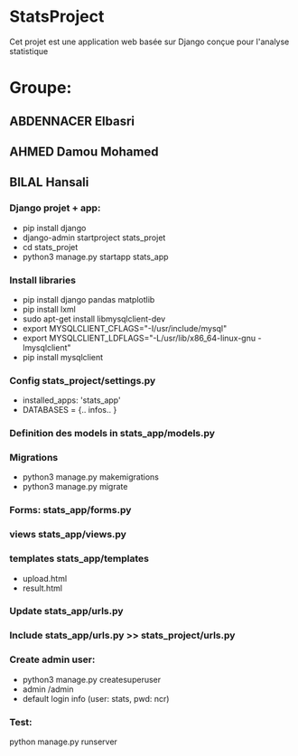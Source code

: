 # StatsProject
 Cet projet est une application web basée sur Django conçue pour l'analyse statistique
# Groupe:
## ABDENNACER Elbasri
## AHMED Damou Mohamed
## BILAL Hansali

### Django projet + app:
- pip install django
- django-admin startproject stats_projet
- cd stats_projet
- python3 manage.py startapp stats_app

### Install libraries
- pip install django pandas matplotlib
- pip install lxml
- sudo apt-get install libmysqlclient-dev
- export MYSQLCLIENT_CFLAGS="-I/usr/include/mysql"
- export MYSQLCLIENT_LDFLAGS="-L/usr/lib/x86_64-linux-gnu -lmysqlclient"
- pip install mysqlclient

### Config stats_project/settings.py
- installed_apps: 'stats_app'
- DATABASES = {.. infos.. }

### Definition des models in stats_app/models.py
### Migrations
- python3 manage.py makemigrations
- python3 manage.py migrate

### Forms: stats_app/forms.py
### views stats_app/views.py
### templates stats_app/templates
- upload.html
- result.html

### Update stats_app/urls.py
### Include stats_app/urls.py >> stats_project/urls.py

### Create admin user:
- python3 manage.py createsuperuser
- admin /admin
- default login info (user: stats, pwd: ncr)

### Test:
python manage.py runserver
